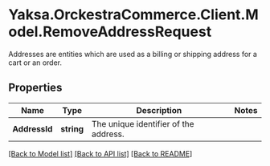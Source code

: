 # Yaksa.OrckestraCommerce.Client.Model.RemoveAddressRequest
Addresses are entities which are used as a billing or shipping address for a cart or an order.

## Properties

Name | Type | Description | Notes
------------ | ------------- | ------------- | -------------
**AddressId** | **string** | The unique identifier of the address. | 

[[Back to Model list]](../README.md#documentation-for-models) [[Back to API list]](../README.md#documentation-for-api-endpoints) [[Back to README]](../README.md)

